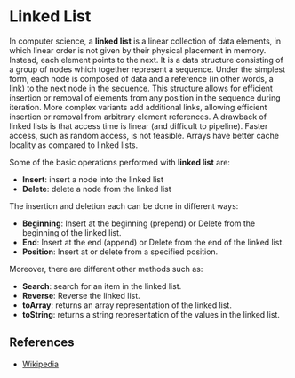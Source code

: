 # Linked List

In computer science, a **linked list** is a linear collection of data elements, in which linear order is not given by their physical placement in memory. Instead, each element points to the next. It is a data structure consisting of a group of nodes which together represent a sequence. Under the simplest form, each node is composed of data and a reference (in other words, a link) to the next node in the sequence. This structure allows for efficient insertion or removal of elements from any position in the sequence during iteration. More complex variants add additional links, allowing efficient insertion or removal from arbitrary element references. A drawback of linked lists is that access time is linear (and difficult to pipeline). Faster access, such as random access, is not feasible. Arrays have better cache locality as compared to linked lists.

Some of the basic operations performed with **linked list** are:

-   **Insert**: insert a node into the linked list
-   **Delete**: delete a node from the linked list

The insertion and deletion each can be done in different ways:

-   **Beginning**: Insert at the beginning (prepend) or Delete from the beginning of the linked list.
-   **End**: Insert at the end (append) or Delete from the end of the linked list.
-   **Position**: Insert at or delete from a specified position.

Moreover, there are different other methods such as:

-   **Search**: search for an item in the linked list.
-   **Reverse**: Reverse the linked list.
-   **toArray**: returns an array representation of the linked list.
-   **toString**: returns a string representation of the values in the linked list.

## References

-   [Wikipedia](https://en.wikipedia.org/wiki/Linked_list)
